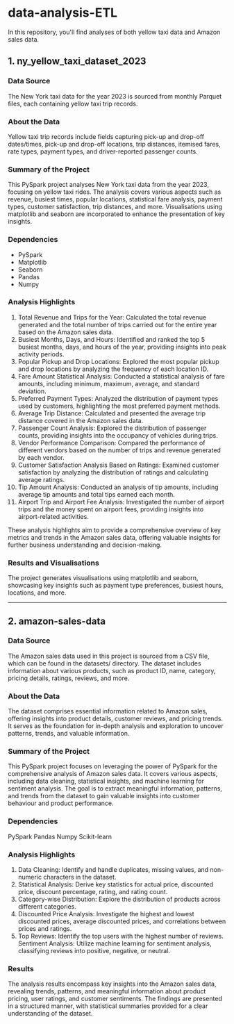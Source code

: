 # data-analysis-ETL
In this repository, you'll find analyses of both yellow taxi data and Amazon sales data.

## 1. ny_yellow_taxi_dataset_2023

### Data Source
The New York taxi data for the year 2023 is sourced from monthly Parquet files, each containing yellow taxi trip records.

### About the Data
Yellow taxi trip records include fields capturing pick-up and drop-off dates/times, pick-up and drop-off locations, trip distances, itemised fares, rate types, payment types, and driver-reported passenger counts.

### Summary of the Project
This PySpark project analyses New York taxi data from the year 2023, focusing on yellow taxi rides. The analysis covers various aspects such as revenue, busiest times, popular locations, statistical fare analysis, payment types, customer satisfaction, trip distances, and more. Visualisations using matplotlib and seaborn are incorporated to enhance the presentation of key insights.

### Dependencies
- PySpark
- Matplotlib
- Seaborn
- Pandas
- Numpy

### Analysis Highlights
1) Total Revenue and Trips for the Year: Calculated the total revenue generated and the total number of trips carried out for the entire year based on the Amazon sales data.
2) Busiest Months, Days, and Hours: Identified and ranked the top 5 busiest months, days, and hours of the year, providing insights into peak activity periods.
3) Popular Pickup and Drop Locations: Explored the most popular pickup and drop locations by analyzing the frequency of each location ID.
4) Fare Amount Statistical Analysis: Conducted a statistical analysis of fare amounts, including minimum, maximum, average, and standard deviation.
5) Preferred Payment Types: Analyzed the distribution of payment types used by customers, highlighting the most preferred payment methods.
6) Average Trip Distance: Calculated and presented the average trip distance covered in the Amazon sales data.
7) Passenger Count Analysis: Explored the distribution of passenger counts, providing insights into the occupancy of vehicles during trips.
8) Vendor Performance Comparison: Compared the performance of different vendors based on the number of trips and revenue generated by each vendor.
9) Customer Satisfaction Analysis Based on Ratings: Examined customer satisfaction by analyzing the distribution of ratings and calculating average ratings.
10) Tip Amount Analysis: Conducted an analysis of tip amounts, including average tip amounts and total tips earned each month.
11) Airport Trip and Airport Fee Analysis: Investigated the number of airport trips and the money spent on airport fees, providing insights into airport-related activities.

These analysis highlights aim to provide a comprehensive overview of key metrics and trends in the Amazon sales data, offering valuable insights for further business understanding and decision-making.

### Results and Visualisations
The project generates visualisations using matplotlib and seaborn, showcasing key insights such as payment type preferences, busiest hours, locations, and more.

---

## 2. amazon-sales-data

### Data Source
The Amazon sales data used in this project is sourced from a CSV file, which can be found in the datasets/ directory. The dataset includes information about various products, such as product ID, name, category, pricing details, ratings, reviews, and more.

### About the Data
The dataset comprises essential information related to Amazon sales, offering insights into product details, customer reviews, and pricing trends. It serves as the foundation for in-depth analysis and exploration to uncover patterns, trends, and valuable information.

### Summary of the Project
This PySpark project focuses on leveraging the power of PySpark for the comprehensive analysis of Amazon sales data. It covers various aspects, including data cleaning, statistical insights, and machine learning for sentiment analysis. The goal is to extract meaningful information, patterns, and trends from the dataset to gain valuable insights into customer behaviour and product performance.

### Dependencies
PySpark
Pandas
Numpy
Scikit-learn

### Analysis Highlights
1) Data Cleaning: Identify and handle duplicates, missing values, and non-numeric characters in the dataset.
2) Statistical Analysis: Derive key statistics for actual price, discounted price, discount percentage, rating, and rating count.
3) Category-wise Distribution: Explore the distribution of products across different categories.
4) Discounted Price Analysis: Investigate the highest and lowest discounted prices, average discounted prices, and correlations between prices and ratings.
5) Top Reviews: Identify the top users with the highest number of reviews.
Sentiment Analysis: Utilize machine learning for sentiment analysis, classifying reviews into positive, negative, or neutral.

### Results 
The analysis results encompass key insights into the Amazon sales data, revealing trends, patterns, and meaningful information about product pricing, user ratings, and customer sentiments. The findings are presented in a structured manner, with statistical summaries provided for a clear understanding of the dataset.

